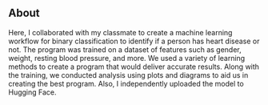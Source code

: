 ## About

Here, I collaborated with my classmate to create a machine learning workflow for binary classification to identify if a person has heart disease or not.
The program was trained on a dataset of features such as gender, weight, resting blood pressure, and more. We used a variety of learning methods to create 
a program that would deliver accurate results. Along with the training, we conducted analysis using plots and diagrams to aid us in creating the best program. Also, I independently uploaded the model to Hugging Face.
